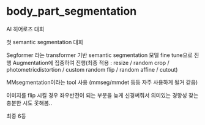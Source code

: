 # body_part_segmentation

AI 히어로즈 대회

첫 semantic segmentation 대회 

Segformer 라는 transformer 기반 semantic segmentation 모델 fine tune으로 진행 
Augmentation에 집중하여 진행(최종 적용 : resize / random crop / photometricdistortion / custom random flip / random affine / cutout)

MMsegmentation이라는 tool 사용 (mmseg/mmdet 등등 자주 사용하게 될거 같음)

이미지를 flip 시킬 경우 좌우반전이 되는 부분을 늦게 신경써줘서 의미있는 경향성 찾는 충분한 시도 못해봄..

최종 6등

